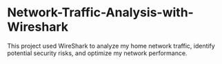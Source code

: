# Network-Traffic-Analysis-with-Wireshark
This project used WireShark to analyze my home network traffic, identify potential security risks, and optimize my network performance.
